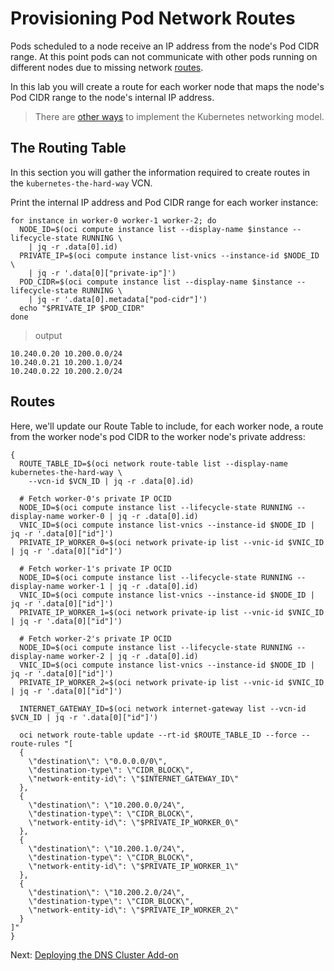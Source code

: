 # Provisioning Pod Network Routes

Pods scheduled to a node receive an IP address from the node's Pod CIDR range. At this point pods can not communicate with other pods running on different nodes due to missing network [routes](https://cloud.google.com/compute/docs/vpc/routes).

In this lab you will create a route for each worker node that maps the node's Pod CIDR range to the node's internal IP address.

> There are [other ways](https://kubernetes.io/docs/concepts/cluster-administration/networking/#how-to-achieve-this) to implement the Kubernetes networking model.

## The Routing Table

In this section you will gather the information required to create routes in the `kubernetes-the-hard-way` VCN.

Print the internal IP address and Pod CIDR range for each worker instance:

```
for instance in worker-0 worker-1 worker-2; do
  NODE_ID=$(oci compute instance list --display-name $instance --lifecycle-state RUNNING \
    | jq -r .data[0].id)
  PRIVATE_IP=$(oci compute instance list-vnics --instance-id $NODE_ID \
    | jq -r '.data[0]["private-ip"]')
  POD_CIDR=$(oci compute instance list --display-name $instance --lifecycle-state RUNNING \
    | jq -r '.data[0].metadata["pod-cidr"]')
  echo "$PRIVATE_IP $POD_CIDR"
done
```

> output

```
10.240.0.20 10.200.0.0/24
10.240.0.21 10.200.1.0/24
10.240.0.22 10.200.2.0/24
```

## Routes

Here, we'll update our Route Table to include, for each worker node, a route from the worker node's pod CIDR to the worker node's private address:

```
{
  ROUTE_TABLE_ID=$(oci network route-table list --display-name kubernetes-the-hard-way \
    --vcn-id $VCN_ID | jq -r .data[0].id)

  # Fetch worker-0's private IP OCID 
  NODE_ID=$(oci compute instance list --lifecycle-state RUNNING --display-name worker-0 | jq -r .data[0].id)
  VNIC_ID=$(oci compute instance list-vnics --instance-id $NODE_ID | jq -r '.data[0]["id"]')
  PRIVATE_IP_WORKER_0=$(oci network private-ip list --vnic-id $VNIC_ID | jq -r '.data[0]["id"]')
  
  # Fetch worker-1's private IP OCID  
  NODE_ID=$(oci compute instance list --lifecycle-state RUNNING --display-name worker-1 | jq -r .data[0].id)
  VNIC_ID=$(oci compute instance list-vnics --instance-id $NODE_ID | jq -r '.data[0]["id"]')
  PRIVATE_IP_WORKER_1=$(oci network private-ip list --vnic-id $VNIC_ID | jq -r '.data[0]["id"]')
  
  # Fetch worker-2's private IP OCID  
  NODE_ID=$(oci compute instance list --lifecycle-state RUNNING --display-name worker-2 | jq -r .data[0].id)
  VNIC_ID=$(oci compute instance list-vnics --instance-id $NODE_ID | jq -r '.data[0]["id"]')
  PRIVATE_IP_WORKER_2=$(oci network private-ip list --vnic-id $VNIC_ID | jq -r '.data[0]["id"]')    
  
  INTERNET_GATEWAY_ID=$(oci network internet-gateway list --vcn-id $VCN_ID | jq -r '.data[0]["id"]')    
  
  oci network route-table update --rt-id $ROUTE_TABLE_ID --force --route-rules "[
  {
    \"destination\": \"0.0.0.0/0\",
    \"destination-type\": \"CIDR_BLOCK\",
    \"network-entity-id\": \"$INTERNET_GATEWAY_ID\"
  },
  {
    \"destination\": \"10.200.0.0/24\",
    \"destination-type\": \"CIDR_BLOCK\",
    \"network-entity-id\": \"$PRIVATE_IP_WORKER_0\"
  },
  {
    \"destination\": \"10.200.1.0/24\",
    \"destination-type\": \"CIDR_BLOCK\",
    \"network-entity-id\": \"$PRIVATE_IP_WORKER_1\"
  },
  {
    \"destination\": \"10.200.2.0/24\",
    \"destination-type\": \"CIDR_BLOCK\",
    \"network-entity-id\": \"$PRIVATE_IP_WORKER_2\"
  }    
]"
}
```

Next: [Deploying the DNS Cluster Add-on](12-dns-addon.md)
